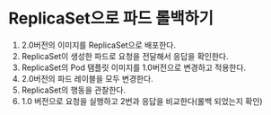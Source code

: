 # ReplicaSet으로 파드 롤백하기

1. 2.0버전의 이미지를 ReplicaSet으로 배포한다.
2. ReplicaSet이 생성한 파드로 요청을 전달해서 응답을 확인한다.
3. ReplicaSet의 Pod 탬플릿 이미지를 1.0버전으로 변경하고 적용한다. 
4. 2.0버전의 파드 레이블을 모두 변경한다. 
5. ReplicaSet의 행동을 관찰한다. 
6. 1.0 버전으로 요청을 실행하고 2번과 응답을 비교한다(롤백 되었는지 확인)